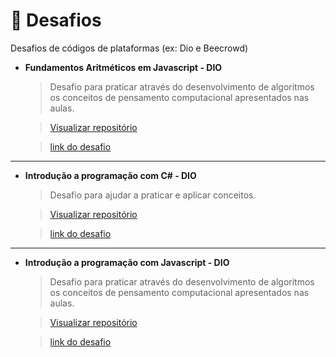 # 👾 Desafios

Desafios de códigos de plataformas (ex: Dio e Beecrowd)

- **Fundamentos Aritméticos em Javascript - DIO**

  > Desafio para praticar através do desenvolvimento de algoritmos os conceitos de pensamento computacional apresentados nas aulas.

  > [Visualizar repositório](./Fundamentos%20Aritm%C3%A9ticos%20em%20JavaScript/)

  > [link do desafio](https://web.dio.me/coding/fundamentos-aritmeticos-em-javascript/algorithm/quantidade-de-numeros-positivos?back=/track/html-web-developer)

---

- **Introdução a programação com C# - DIO**

  > Desafio para ajudar a praticar e aplicar conceitos.

  > [Visualizar repositório](./Introdu%C3%A7%C3%A3o%20a%20Programa%C3%A7%C3%A3o%20com%20C%23/)

  > [link do desafio](https://web.dio.me/coding/introducao-a-programacao-com-c/algorithm/dividindo-x-por-y?back=/track/net-fundamentals&tab=undefined&moduleId=undefined)

---

- **Introdução a programação com Javascript - DIO**

  > Desafio para praticar através do desenvolvimento de algoritmos os conceitos de pensamento computacional apresentados nas aulas.

  > [Visualizar repositório](./Introdu%C3%A7%C3%A3o%20a%20Programa%C3%A7%C3%A3o%20com%20JavaScript/)

  > [link do desafio](https://web.dio.me/coding/introducao-a-programacao-com-javascript/algorithm/visita-na-feira?back=/track/html-web-developer)
